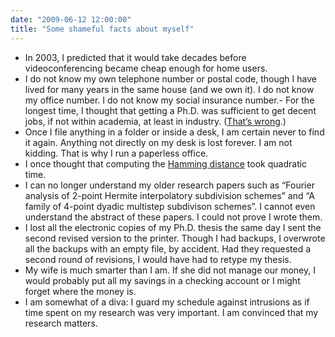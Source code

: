 ```yaml
---
date: "2009-06-12 12:00:00"
title: "Some shameful facts about myself"
---
```




- In 2003, I predicted that it would take decades before videoconferencing became cheap enough for home users.
- I do not know my own telephone number or postal code, though I have lived for many years in the same house (and we own it). I do not know my office number. I do not know my social insurance number.- For the longest time, I thought that getting a Ph.D. was sufficient to get decent jobs, if not within academia, at least in industry. ([That&rsquo;s wrong](https://www.amazon.com/PhD-Not-Enough-Survival-Science/dp/0201626632).)
- Once I file anything in a folder or inside a desk, I am certain never to find it again. Anything not directly on my desk is lost forever. I am not kidding. That is why I run a paperless office.
- I once thought that computing the [Hamming distance](https://en.wikipedia.org/wiki/Hamming_distance) took quadratic time.
- I can no longer understand my older research papers such as &ldquo;Fourier analysis of 2-point Hermite interpolatory subdivision schemes&rdquo; and &ldquo;A family of 4-point dyadic multistep subdivison schemes&rdquo;. I cannot even understand the abstract of these papers. I could not prove I wrote them.
- I lost all the electronic copies of my Ph.D. thesis the same day I sent the second revised version to the printer. Though I had backups, I overwrote all the backups with an empty file, by accident. Had they requested a second round of revisions, I would have had to retype my thesis.
- My wife is much smarter than I am. If she did not manage our money, I would probably put all my savings in a checking account or I might forget where the money is.
- I am somewhat of a diva: I guard my schedule against intrusions as if time spent on my research was very important. I am convinced that my research matters.



